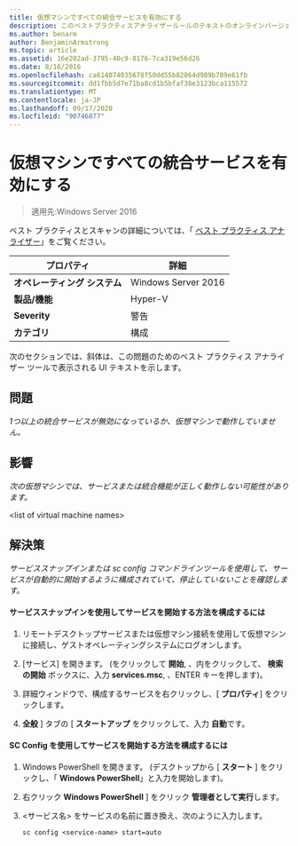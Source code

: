 ```yaml
---
title: 仮想マシンですべての統合サービスを有効にする
description: このベストプラクティスアナライザールールのテキストのオンラインバージョン。
ms.author: benarm
author: BenjaminArmstrong
ms.topic: article
ms.assetid: 16e202ad-3795-40c9-8176-7ca319e56d26
ms.date: 8/16/2016
ms.openlocfilehash: ca614074035678f50dd55b82864d989b789e61fb
ms.sourcegitcommit: dd1fbb5d7e71ba8cd1b5bfaf38e3123bca115572
ms.translationtype: MT
ms.contentlocale: ja-JP
ms.lasthandoff: 09/17/2020
ms.locfileid: "90746877"
---
```

# <a name="enable-all-integration-services-in-virtual-machines"></a>仮想マシンですべての統合サービスを有効にする

>適用先:Windows Server 2016

ベスト プラクティスとスキャンの詳細については、「 [ベスト プラクティス アナライザー](https://go.microsoft.com/fwlink/?LinkId=122786)」をご覧ください。

|プロパティ|詳細|
|-|-|
|**オペレーティング システム**|Windows Server 2016|
|**製品/機能**|Hyper-V|
|**Severity**|警告|
|**カテゴリ**|構成|

次のセクションでは、斜体は、この問題のためのベスト プラクティス アナライザー ツールで表示される UI テキストを示します。

## <a name="issue"></a>問題

*1つ以上の統合サービスが無効になっているか、仮想マシンで動作していません。*

## <a name="impact"></a>影響

*次の仮想マシンでは、サービスまたは統合機能が正しく動作しない可能性があります。*

\<list of virtual machine names>

## <a name="resolution"></a>解決策

*サービススナップインまたは sc config コマンドラインツールを使用して、サービスが自動的に開始するように構成されていて、停止していないことを確認します。*

#### <a name="to-configure-how-a-service-is-started-using-the-services-snap-in"></a>サービススナップインを使用してサービスを開始する方法を構成するには

1.  リモートデスクトップサービスまたは仮想マシン接続を使用して仮想マシンに接続し、ゲストオペレーティングシステムにログオンします。

2.  [サービス] を開きます。 (をクリックして **開始**, 、内をクリックして、 **検索の開始** ボックスに、入力 **services.msc**, 、ENTER キーを押します)。

3.  詳細ウィンドウで、構成するサービスを右クリックし、[ **プロパティ**] をクリックします。

4.  **全般** ] タブの [ **スタートアップ** をクリックして、入力 **自動**です。

#### <a name="to-configure-how-a-service-is-started-using-sc-config"></a>SC Config を使用してサービスを開始する方法を構成するには

1.  Windows PowerShell を開きます。 (デスクトップから [ **スタート** ] をクリックし、「 **Windows PowerShell**」と入力を開始します)。

2.  右クリック **Windows PowerShell** ] をクリック **管理者として実行**します。

3.  <サービス名> をサービスの名前に置き換え、次のように入力します。

    ```
    sc config <service-name> start=auto
    ```



